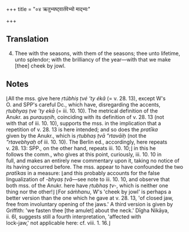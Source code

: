 +++
title = "०४ ऋतुभ्यष्ट्वार्तवेभ्यो माद्भ्यः"

+++
## Translation
4. Thee with the seasons, with them of the seasons; thee unto lifetime,  
unto splendor; with the brilliancy of the year—with that we make  
\[thee\] cheek by jowl.

## Notes
⌊All the mss. give here *ṛtúbhiṣ ṭvé ’ty ékā* (= v. 28. 13), except W's  
O. and SPP's careful Dc., which have, disregarding the accents,  
*ṛtubhyaṣ ṭve ’ty ekā* (= iii. 10. 10). The metrical definition of the  
Anukr. as *purauṣṇih*, coinciding with its definition of v. 28. 13 (not  
with that of iii. 10. 10), supports the mss. in the implication that a  
repetition of v. 28. 13 is here intended; and so does the *pratīka*  
given by the Anukr., which is *ṛtubhaṣ ṭvā ”rtavāiḥ* (not the  
*”rtavebhyaḥ* of iii. 10. 10). The Berlin ed., accordingly, here repeats  
v. 28. 13: SPP., on the other hand, repeats iii. 10. 10;⌋ in this he  
follows the comm., who gives at this point, curiously, iii. 10. 10 in  
full, and makes an entirely new commentary upon it, taking no notice of  
its having occurred before. The mss. appear to have confounded the two  
*pratīkas* in a measure: ⌊and this probably accounts for the false  
lingualization of *-bhyaṣ ṭvā*—see note to iii. 10. 10, and observe that  
both mss. of the Anukr. here have *ṛtubhaṣ ṭv-*, which is neither one  
thing nor the other!⌋ ⌊For *sáṁhanu*, W's 'cheek by jowl' is perhaps a  
better version than the one which he gave at v. 28. 13, 'of closed jaw,  
free from involuntary opening of the jaws.' A third version is given by  
Griffith: 'we fasten thee \[the amulet\] about the neck.' Dīgha Nikāya,  
ii. 6l, suggests still a fourth interpretation, 'affected with  
lock-jaw,' not applicable here: cf. viii. 1. 16.⌋
